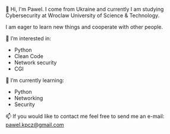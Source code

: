 👋 Hi, I'm Pawel.
I come from Ukraine and currently I am studying Cybersecurity at Wroclaw University of Science & Technology.

I am eager to learn new things and cooperate with other people.

👀 I’m interested in:

- Python
- Clean Code
- Network security
- CGI

🌱 I’m currently learning:

- Python
- Networking
- Security

📫 If you would like to contact me feel free to send me an e-mail: pawel.kpcz@gmail.com
